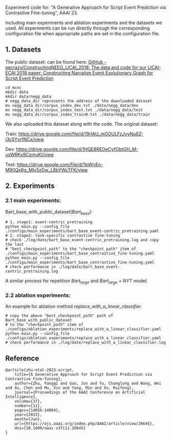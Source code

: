 Experiment code for: "A Generative Approach for Script Event Prediction via Contrastive Fine-tuning", AAAI 23.

Including main experiments and ablation experiments and the datasets we used. All experiments can be run directly through the corresponding configuration file when appropriate paths are set in the configuration file.

## 1.  Datasets
The public dataset: can be found here:  [GitHub - eecrazy/ConstructingNEEG_IJCAI_2018: The data and code for our IJCAI-ECAI 2018 paper: Constructing Narrative Event Evolutionary Graph for Script Event Prediction](https://github.com/eecrazy/ConstructingNEEG_IJCAI_2018)

```plain
cd mcnc
mkdir data
mkdir data/negg_data
# negg_data_dir represents the address of the downloaded dataset
mv negg_data_dir/corpus_index_dev.txt ./data/negg_data/dev
mv negg_data_dir/corpus_index_test.txt ./data/negg_data/test
mv negg_data_dir/corpus_index_train0.txt ./data/negg_data/train
```
We also uploaded this dataset along with the code.
The original dataset: 

Train: https://drive.google.com/file/d/19rIAU_mOOULFzJyyNu6Z-i3c5YvrfNCx/view

Dev: https://drive.google.com/file/d/1HQE8REOeCyfObtGH_M-usWRKx9CzmuKI/view

Test: https://drive.google.com/file/d/1IpWvEn-M90Qx6g_MIv5zDw_L8bYWcTFK/view

## 2.  Experiments
### 2.1 main experiments:

Bart_base_with_public_dataset($Bart_{base}$):  

```plain
# 1. stage1: event-centric pretraining
python main.py --config_file ./configs/main_experiments/bart_base_event-centric_pretraining.yaml
# 2. stage2: task-specific contrastive fine-tuning
# check ./log/date/bart_base_event-centric_pretraining.log and copy the last
# "best_checkpoint_path" to the "checkpoint_path" item of ./configs/main_experiments/bart_base_contrastive_fine-tuning.yaml
python main.py --config_file ./configs/main_experiments/bart_base_contrastive_fine-tuning.yaml
# check performance in ./log/date/bart_base_event-centric_pretraining.log
```

A similar process for repetition $Bart_{large}$ and $Bart_{large}+NYT$ model.

### 2.2 ablation experiments:

An example for ablation method *replace_with_a_linear_classifier.*

```plain
# copy the above "best_checkpoint_path" path of Bart_base_with_public_dataset
# to the "checkpoint_path" item of ./configs/ablation_experiments/replace_with_a_linear_classifier.yaml
python main.py --config_file ./configs/ablation_experiments/replace_with_a_linear_classifier.yaml
# check performance in ./log/date/replace_with_a_linear_classifier.log
```

## Reference
```
@article{zhu-etal-2023-script,
    title={A Generative Approach for Script Event Prediction via Contrastive Fine-Tuning},
    author={Zhu, Fangqi and Gao, Jun and Yu, Changlong and Wang, Wei and Xu, Chen and Mu, Xin and Yang, Min and Xu, Ruifeng},
    journal={Proceedings of the AAAI Conference on Artificial Intelligence},
    volume={37},
    number={11},
    pages={14056-14064},
    year={2023},
    month={Jun},
    url={https://ojs.aaai.org/index.php/AAAI/article/view/26645},
    doi={10.1609/aaai.v37i11.26645}
}

```



